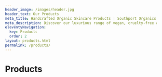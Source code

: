 ```yaml
---
header_image: /images/header.jpg
header_text: Our Products
meta_title: Handcrafted Organic Skincare Products | Southport Organics
meta_description: Discover our luxurious range of vegan, cruelty-free and plastic-free skincare products. Handmade in Southport with organic ingredients for face, bath, hand and foot care.
eleventyNavigation:
  key: Products
  order: 2
layout: products.html
permalink: /products/
---
```

# Products

